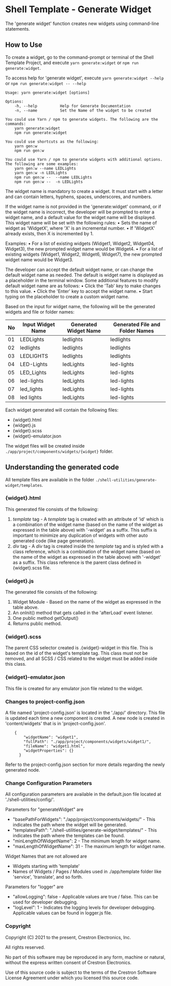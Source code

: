 # Shell Template - Generate Widget

The 'generate widget' function creates new widgets using command-line statements.


## How to Use
To create a widget, go to the command-prompt or terminal of the Shell Template Project, and execute `yarn generate:widget` or `npm run generate:widget`.

To access help for 'generate widget', execute `yarn generate:widget --help` or `npm run generate:widget -- --help`

```
Usage: yarn generate:widget [options]

Options:
    -h, --help          Help for Generate Documentation
    -n, --name          Set the Name of the widget to be created

You could use Yarn / npm to generate widgets. The following are the commands:
    yarn generate:widget
    npm run generate:widget

You could use shortcuts as the following:
    yarn gen:w
    npm run gen:w

You could use Yarn / npm to generate widgets with additional options. The following are some examples:
    yarn gen:w --name LEDLights
    yarn gen:w -n LEDLights
    npm run gen:w --  --name LEDLights
    npm run gen:w --  -n LEDLights
```

The widget name is mandatory to create a widget. It must start with a letter and can contain letters, hyphens, spaces, underscores, and numbers. 

If the widget name is not provided in the 'generate:widget' command, or if the widget name is incorrect, the developer will be prompted to enter a widget name, and a default value for the widget name will be displayed. This widget name will be set with the following rules:
    • Sets the name of widget as 'WidgetX', where 'X' is an incremental number.
    • If 'WidgetX' already exists, then X is incremented by 1.

Examples:
	• For a list of existing widgets (Widget1, Widget2, Widget04, Widget3), the new prompted widget name would be Widget4.
	• For a list of existing widgets (Widget1, Widget2, Widget6, Widget7), the new prompted widget name would be Widget3.

The developer can accept the default widget name, or can change the default widget name as needed. The default is widget name is displayed as a placeholder in the terminal window. Some additional features to modify default widget name are as follows:
    • Click the 'Tab' key to make changes to this value. 
    • Click the 'Enter' key to accept the widget name.
    • Start typing on the placeholder to create a custom widget name.

Based on the input for widget name, the following will be the generated widgets and file or folder names:

| No | Input Widget Name    | Generated Widget Name     | Generated File and Folder Names |
| -- | -------------------- | ------------------------- | ------------------------------- |
| 01 | LEDLights            | ledlights                 | ledlights                       |
| 02 | ledlights            | ledlights                 | ledlights                       |
| 03 | LEDLIGHTS            | ledlights                 | ledlights                       |
| 04 | LED-Lights           | ledLights                 | led-lights                      |
| 05 | LED_Lights           | ledLights                 | led-lights                      |
| 06 | led-lights           | ledLights                 | led-lights                      |
| 07 | led_lights           | ledLights                 | led-lights                      |
| 08 | led lights           | ledLights                 | led-lights                      |

Each widget generated will contain the following files:
- {widget}.html
- {widget}.js
- {widget}.scss
- {widget}-emulator.json

The widget files will be created inside `./app/project/components/widgets/{widget}` folder. 

## Understanding the generated code

All template files are available in the folder `./shell-utilities/generate-widget/templates`.

### {widget}.html
This generated file consists of the following:
1. *template* tag - A *template* tag is created with an attribute of 'id' which is a combination of the widget name (based on the name of the widget as expressed in the table above) with '-widget' as a suffix. This suffix is important to minimize any duplication of widgets with other auto generated code (like page generation).
2. *div* tag - A *div* tag is created inside the *template* tag and is styled with a class reference, which is a combination of the widget name (based on the name of the widget as expressed in the table above) with '-widget' as a suffix. This class reference is the parent class defined in {widget}.scss file.

### {widget}.js
The generated file consists of the following:
1. Widget Module - Based on the name of the widget as expressed in the table above.
2. An onInit() method that gets called in the 'afterLoad' event listener.
3. One public method getOutput()
4. Returns public method.

### {widget}.scss
The parent CSS selector created is .{widget}-widget in this file. This is based on the id of the widget's template tag. This class must not be removed, and all SCSS / CSS related to the widget must be added inside this class.

### {widget}-emulator.json
This file is created for any emulator json file related to the widget.


### Changes to project-config.json
A file named 'project-config.json' is located in the './app/' directory. This file is updated each time a new component is created. A new node is created in 'content/widgets' that is in 'project-config.json'. 

```
    {
        "widgetName": "widget1",
        "fullPath": "./app/project/components/widgets/widget1/",
        "fileName": "widget1.html",
        "widgetProperties": {}
      }
```

Refer to the project-config.json section for more details regarding the newly generated node.


### Change Configuration Parameters

All configuration parameters are available in the default.json file located at './shell-utilities/config/'.

Parameters for "generateWidget" are
- "basePathForWidgets": "./app/project/components/widgets/" - This indicates the path where the widget will be generated.
- "templatesPath": "./shell-utilities/generate-widget/templates/" - This indicates the path where the templates can be found.
- "minLengthOfWidgetName": 2 - The minimum length for widget name.
- "maxLengthOfWidgetName": 31 - The maximum length for widget name.

Widget Names that are not allowed are
- Widgets starting with 'template'
- Names of Widgets / Pages / Modules used in ./app/template folder like 'service', 'translate', and so forth.
	
Parameters for "logger" are
- "allowLogging": false - Applicable values are true / false. This can be used for developer debugging.
- "logLevel": 1 - Indicates the logging levels for developer debugging. Applicable values can be found in logger.js file. 


### Copyright
Copyright (C) 2021 to the present, Crestron Electronics, Inc.

All rights reserved.

No part of this software may be reproduced in any form, machine
or natural, without the express written consent of Crestron Electronics.

Use of this source code is subject to the terms of the Crestron Software License Agreement 
under which you licensed this source code. 
